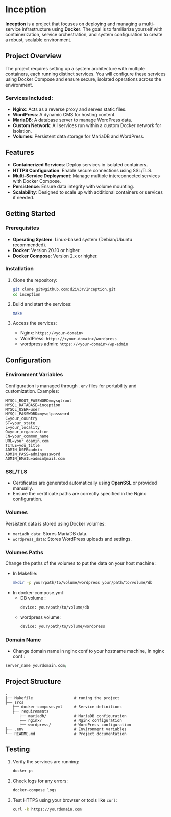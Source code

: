 # Inception

**Inception** is a project that focuses on deploying and managing a multi-service infrastructure using **Docker**. The goal is to familiarize yourself with containerization, service orchestration, and system configuration to create a robust, scalable environment.

## Project Overview

The project requires setting up a system architecture with multiple containers, each running distinct services. You will configure these services using Docker Compose and ensure secure, isolated operations across the environment.

### Services Included:

- **Nginx**: Acts as a reverse proxy and serves static files.
- **WordPress**: A dynamic CMS for hosting content.
- **MariaDB**: A database server to manage WordPress data.
- **Custom Network**: All services run within a custom Docker network for isolation.
- **Volumes**: Persistent data storage for MariaDB and WordPress.

## Features

- **Containerized Services**: Deploy services in isolated containers.
- **HTTPS Configuration**: Enable secure connections using SSL/TLS.
- **Multi-Service Deployment**: Manage multiple interconnected services with Docker Compose.
- **Persistence**: Ensure data integrity with volume mounting.
- **Scalability**: Designed to scale up with additional containers or services if needed.

## Getting Started

### Prerequisites

- **Operating System**: Linux-based system (Debian/Ubuntu recommended).
- **Docker**: Version 20.10 or higher.
- **Docker Compose**: Version 2.x or higher.

### Installation

1. Clone the repository:
   ```bash
   git clone git@github.com:d2iv3r/Inception.git
   cd inception
   ```

2. Build and start the services:
   ```bash
   make
   ```
3. Access the services:
   - Nginx: `https://<your-domain>`
   - WordPress: `https://<your-domain>/wordpress`
   - wordpress admin: `https://<your-domain>/wp-admin`

## Configuration

### Environment Variables

Configuration is managed through `.env` files for portability and customization. Examples:

```env
MYSQL_ROOT_PASSWORD=mysqlroot
MYSQL_DATABASE=inception
MYSQL_USER=user
MYSQL_PASSWORD=mysqlpassword
C=your_country
ST=your_state
L=your_locality
O=your_organization
CN=your_common_name
URL=your_doamin.com
TITLE=you_title
ADMIN_USER=admin
ADMIN_PASS=adminpassword
ADMIN_EMAIL=admin@mail.com
```

### SSL/TLS

- Certificates are generated automatically using **OpenSSL** or provided manually.
- Ensure the certificate paths are correctly specified in the Nginx configuration.

### Volumes

Persistent data is stored using Docker volumes:
- `mariadb_data`: Stores MariaDB data.
- `wordpress_data`: Stores WordPress uploads and settings.

### Volumes Paths
Change the paths of the volumes to put the data on your host machine :
   - In Makefile:
      ```bash
      mkdir -p your/path/to/volume/wordpress your/path/to/volume/db
   - In docker-compose.yml
      - DB volume :
         ```bash
         device: your/path/to/volume/db
      - wordpress volume:
         ```bash
         device: your/path/to/volume/wordpress

### Domain Name
   - Change domain name in nginx conf to your hostname machine, In nginx conf :
   ```bash
   server_name yourdomain.com;
   ```


## Project Structure

```
.
├── Makefile                  # runing the project
├── srcs
   ├── docker-compose.yml     # Service definitions
   ├── requirements
      ├── mariadb/            # MariaDB configuration
      ├── nginx/              # Nginx configuration
      ├── wordpress/          # WordPress configuration
├── .env                      # Environment variables
└── README.md                 # Project documentation
```

## Testing

1. Verify the services are running:
   ```bash
   docker ps
   ```

2. Check logs for any errors:
   ```bash
   docker-compose logs
   ```

3. Test HTTPS using your browser or tools like `curl`:
   ```bash
   curl -k https://yourdomain.com
   ```
